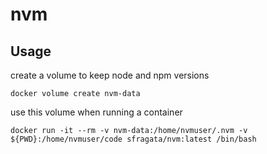 # nvm

## Usage

create a volume to keep node and npm versions
```
docker volume create nvm-data
```

use this volume when running a container

```
docker run -it --rm -v nvm-data:/home/nvmuser/.nvm -v ${PWD}:/home/nvmuser/code sfragata/nvm:latest /bin/bash
```
